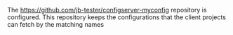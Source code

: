 
The https://github.com/jb-tester/configserver-myconfig repository is configured.
This repository keeps the configurations that the client projects can fetch by the matching names